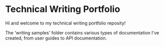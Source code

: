 # Technical Writing Portfolio

Hi and welcome to my technical writing portfolio reposity! 

The 'writing samples' folder contains various types of documentation I've created, from user guides to API documentation.
